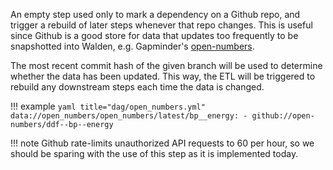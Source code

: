 An empty step used only to mark a dependency on a Github repo, and trigger a rebuild of later steps whenever that repo changes. This is useful since Github is a good store for data that updates too frequently to be snapshotted into Walden, e.g. Gapminder's [open-numbers](https://github.com/open-numbers/).

The most recent commit hash of the given branch will be used to determine whether the data has been updated. This way, the ETL will be triggered to rebuild any downstream steps each time the data is changed.

!!! example
    ```yaml title="dag/open_numbers.yml"
    data://open_numbers/open_numbers/latest/bp__energy:
    - github://open-numbers/ddf--bp--energy
    ```

!!! note
    Github rate-limits unauthorized API requests to 60 per hour, so we should be sparing with the use of this step as it is implemented today.

